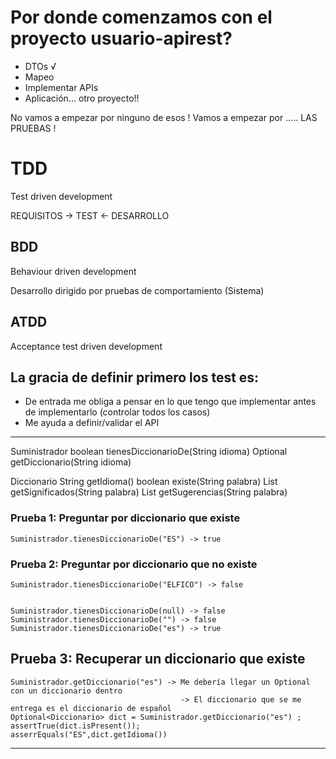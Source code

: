 # Por donde comenzamos con el proyecto usuario-apirest?

- DTOs √
- Mapeo
- Implementar APIs
- Aplicación... otro proyecto!!

No vamos a empezar por ninguno de esos !
Vamos a empezar por ..... LAS PRUEBAS !

# TDD

Test driven development

REQUISITOS -> TEST <- DESARROLLO

## BDD

Behaviour driven development

Desarrollo dirigido por pruebas de comportamiento (Sistema)

## ATDD

Acceptance test driven development

## La gracia de definir primero los test es:

- De entrada me obliga a pensar en lo que tengo que implementar antes de implementarlo (controlar todos los casos)
- Me ayuda a definir/validar el API

---

Suministrador
	boolean tienesDiccionarioDe(String idioma)
	Optional<Diccionario> getDiccionario(String idioma)
	
Diccionario
	String getIdioma()
	boolean existe(String palabra)
	List<String> getSignificados(String palabra)
	List<String> getSugerencias(String palabra)

### Prueba 1: Preguntar por diccionario que existe

 	Suministrador.tienesDiccionarioDe("ES") -> true
 	
### Prueba 2: Preguntar por diccionario que no existe

 	Suministrador.tienesDiccionarioDe("ELFICO") -> false


 	Suministrador.tienesDiccionarioDe(null) -> false
 	Suministrador.tienesDiccionarioDe("") -> false
 	Suministrador.tienesDiccionarioDe("es") -> true

## Prueba 3: Recuperar un diccionario que existe
	
	Suministrador.getDiccionario("es") -> Me debería llegar un Optional con un diccionario dentro
										  -> El diccionario que se me entrega es el diccionario de español
	Optional<Diccionario> dict = Suministrador.getDiccionario("es") ;
	assertTrue(dict.isPresent());
	asserrEquals("ES",dict.getIdioma())
	
---



